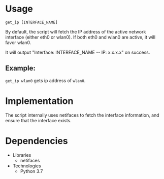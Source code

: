 # Usage 
`get_ip [INTERFACE_NAME]`

By default, the script will fetch the IP address of the active network interface (either eth0 or wlan0). If both eth0 and wlan0 are active, it will favor wlan0.

It will output "Interface: INTERFACE\_NAME -- IP: x.x.x.x" on success.

## Example:
`get_ip wlan0` gets ip address of `wlan0`.

# Implementation
The script internally uses netifaces to fetch the interface information, and ensure that the interface exists.

# Dependencies
- Libraries
    - netifaces
- Technologies
    - Python 3.7
